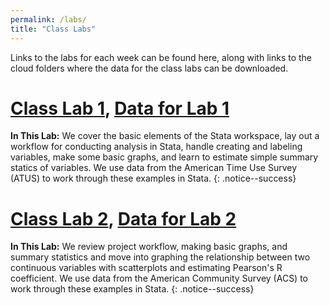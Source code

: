 ```yaml
---
permalink: /labs/
title: "Class Labs"
---
```


Links to the labs for each week can be found here, along with links to the cloud folders where the data for the class labs can be downloaded.

# [Class Lab 1](https://stevebholt.github.io/rpad316/labs/class-lab-1/), [Data for Lab 1](https://www.dropbox.com/sh/p9x5rg03bft9pz9/AABMoSaA23QHWRs7H0Yr4wrHa?dl=0)

**In This Lab:** We cover the basic elements of the Stata workspace, lay out a workflow for conducting analysis in Stata, handle creating and labeling variables, make some basic graphs, and learn to estimate simple summary statics of variables. We use data from the American Time Use Survey (ATUS) to work through these examples in Stata.
{: .notice--success}

# [Class Lab 2](https://stevebholt.github.io/rpad316/labs/class-lab-2/), [Data for Lab 2](https://www.dropbox.com/sh/tl9c3j11e5jwwxy/AACsCL39upFd1EGbhuDc6ibwa?dl=0)

**In This Lab:** We review project workflow, making basic graphs, and summary statistics and move into graphing the relationship between two continuous variables with scatterplots and estimating Pearson's R coefficient. We use data from the American Community Survey (ACS) to work through these examples in Stata.
{: .notice--success}